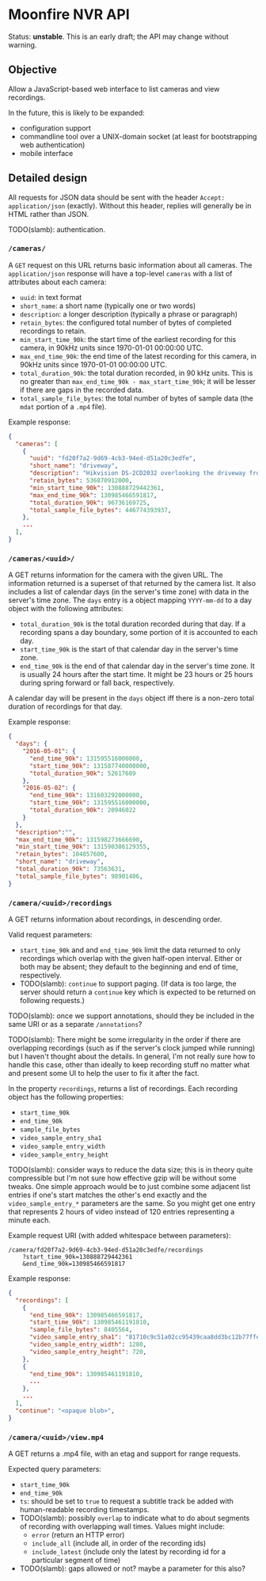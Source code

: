 # Moonfire NVR API

Status: **unstable**. This is an early draft; the API may change without
warning.

## Objective

Allow a JavaScript-based web interface to list cameras and view recordings.

In the future, this is likely to be expanded:

*   configuration support
*   commandline tool over a UNIX-domain socket
    (at least for bootstrapping web authentication)
*   mobile interface

## Detailed design

All requests for JSON data should be sent with the header `Accept:
application/json` (exactly). Without this header, replies will generally be in
HTML rather than JSON.

TODO(slamb): authentication.

### `/cameras/`

A `GET` request on this URL returns basic information about all cameras. The
`application/json` response will have a top-level `cameras` with a list of
attributes about each camera:

*   `uuid`: in text format
*   `short_name`: a short name (typically one or two words)
*   `description`: a longer description (typically a phrase or paragraph)
*   `retain_bytes`: the configured total number of bytes of completed
    recordings to retain.
*   `min_start_time_90k`: the start time of the earliest recording for this
    camera, in 90kHz units since 1970-01-01 00:00:00 UTC.
*   `max_end_time_90k`: the end time of the latest recording for this
    camera, in 90kHz units since 1970-01-01 00:00:00 UTC.
*   `total_duration_90k`: the total duration recorded, in 90 kHz units.
    This is no greater than `max_end_time_90k - max_start_time_90k`; it
    will be lesser if there are gaps in the recorded data.
*   `total_sample_file_bytes`: the total number of bytes of sample data (the
    `mdat` portion of a `.mp4` file).

Example response:

```json
{
  "cameras": [
    {
      "uuid": "fd20f7a2-9d69-4cb3-94ed-d51a20c3edfe",
      "short_name": "driveway",
      "description": "Hikvision DS-2CD2032 overlooking the driveway from east",
      "retain_bytes": 536870912000,
      "min_start_time_90k": 130888729442361,
      "max_end_time_90k": 130985466591817,
      "total_duration_90k": 96736169725,
      "total_sample_file_bytes": 446774393937,
    },
    ...
  ],
}
```

### `/cameras/<uuid>/`

A GET returns information for the camera with the given URL. The information
returned is a superset of that returned by the camera list. It also includes a
list of calendar days (in the server's time zone) with data in the server's
time zone. The `days` entry is a object mapping `YYYY-mm-dd` to a day object
with the following attributes:

*   `total_duration_90k` is the total duration recorded during that day.
    If a recording spans a day boundary, some portion of it is accounted to
    each day.
*   `start_time_90k` is the start of that calendar day in the server's time
    zone.
*   `end_time_90k` is the end of that calendar day in the server's time zone.
    It is usually 24 hours after the start time. It might be 23 hours or 25
    hours during spring forward or fall back, respectively.

A calendar day will be present in the `days` object iff there is a non-zero
total duration of recordings for that day.

Example response:

```json
{
  "days": {
    "2016-05-01": {
      "end_time_90k": 131595516000000,
      "start_time_90k": 131587740000000,
      "total_duration_90k": 52617609
    },
    "2016-05-02": {
      "end_time_90k": 131603292000000,
      "start_time_90k": 131595516000000,
      "total_duration_90k": 20946022
    }
  },
  "description":"",
  "max_end_time_90k": 131598273666690,
  "min_start_time_90k": 131590386129355,
  "retain_bytes": 104857600,
  "short_name": "driveway",
  "total_duration_90k": 73563631,
  "total_sample_file_bytes": 98901406,
}
```

### `/camera/<uuid>/recordings`

A GET returns information about recordings, in descending order.

Valid request parameters:

*   `start_time_90k` and and `end_time_90k` limit the data returned to only
    recordings which overlap with the given half-open interval. Either or both
    may be absent; they default to the beginning and end of time, respectively.
*   TODO(slamb): `continue` to support paging. (If data is too large, the
    server should return a `continue` key which is expected to be returned on
    following requests.)

TODO(slamb): once we support annotations, should they be included in the same
URI or as a separate `/annotations`?

TODO(slamb): There might be some irregularity in the order if there are
overlapping recordings (such as if the server's clock jumped while running)
but I haven't thought about the details. In general, I'm not really sure how
to handle this case, other than ideally to keep recording stuff no matter what
and present some UI to help the user to fix it after the
fact.

In the property `recordings`, returns a list of recordings. Each recording
object has the following properties:

*   `start_time_90k`
*   `end_time_90k`
*   `sample_file_bytes`
*   `video_sample_entry_sha1`
*   `video_sample_entry_width`
*   `video_sample_entry_height`

TODO(slamb): consider ways to reduce the data size; this is in theory quite
compressible but I'm not sure how effective gzip will be without some tweaks.
One simple approach would be to just combine some adjacent list entries if
one's start matches the other's end exactly and the `video_sample_entry_*`
parameters are the same. So you might get one entry that represents 2 hours of
video instead of 120 entries representing a minute each.

Example request URI (with added whitespace between parameters):

```
/camera/fd20f7a2-9d69-4cb3-94ed-d51a20c3edfe/recordings
    ?start_time_90k=130888729442361
    &end_time_90k=130985466591817
```

Example response:

```json
{
  "recordings": [
    {
      "end_time_90k": 130985466591817,
      "start_time_90k": 130985461191810,
      "sample_file_bytes": 8405564,
      "video_sample_entry_sha1": "81710c9c51a02cc95439caa8dd3bc12b77ffe767",
      "video_sample_entry_width": 1280,
      "video_sample_entry_height": 720,
    },
    {
      "end_time_90k": 130985461191810,
      ...
    },
    ...
  ],
  "continue": "<opaque blob>",
}
```

### `/camera/<uuid>/view.mp4`

A GET returns a .mp4 file, with an etag and support for range requests.

Expected query parameters:

*   `start_time_90k`
*   `end_time_90k`
*   `ts`: should be set to `true` to request a subtitle track be added with
    human-readable recording timestamps.
*   TODO(slamb): possibly `overlap` to indicate what to do about segments of
    recording with overlapping wall times. Values might include:
    *   `error` (return an HTTP error)
    *   `include_all` (include all, in order of the recording ids)
    *   `include_latest` (include only the latest by recording id for a
        particular segment of time)
*   TODO(slamb): gaps allowed or not? maybe a parameter for this also?
